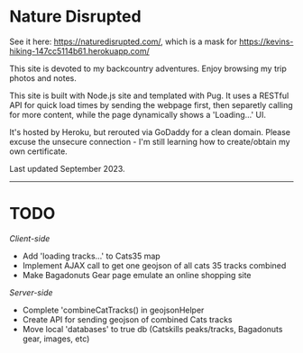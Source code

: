 # Nature Disrupted
See it here: https://naturedisrupted.com/, which is a mask for https://kevins-hiking-147cc5114b61.herokuapp.com/

This site is devoted to my backcountry adventures.
Enjoy browsing my trip photos and notes.

This site is built with Node.js site and templated with Pug. It uses a RESTful API for quick load times by sending the webpage first, then separetly calling for more content, while the page dynamically shows a 'Loading...' UI.

It's hosted by Heroku, but rerouted via GoDaddy for a clean domain. Please excuse the unsecure connection - I'm still learning how to create/obtain my own certificate.

Last updated September 2023.

---

# TODO
*Client-side*
- Add 'loading tracks...' to Cats35 map
- Implement AJAX call to get one geojson of all cats 35 tracks combined
- Make Bagadonuts Gear page emulate an online shopping site
  
*Server-side*
- Complete 'combineCatTracks() in geojsonHelper
- Create API for sending geojson of combined Cats tracks
- Move local 'databases' to true db (Catskills peaks/tracks, Bagadonuts gear, images, etc)